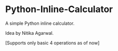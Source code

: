 Python-Inline-Calculator
========================

A simple Python inline calculator. 

Idea by Nitika Agarwal. 

[Supports only basic 4 operations as of now]
